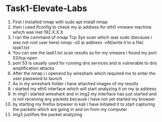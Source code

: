 # Task1-Elevate-Labs
1. First i installed nmap with sudo apt install nmap
2. then i used ifconfig to check my ip address for eth0 vmware machine which was inet 192.X.X.X
3. I ran the command of nmap Tcp Syn scan which was sudo (because i was not root user here) nmap -sS ip address -oN(write it to a file) task1.txt
4. You can see the task1.txt scan results as for my vmware i found my port 53/tcp open
5. port 53 is usually used for running dns services and is vulnerable to dns amplification attacks
6. After the nmap i i openend by wireshark which required me to enter the user password to launch
7. As in my wireshark folder i have attached images of my results
8. i started my eth0 interface which will start analyzing it on my ip address
9. In img1 i started wireshark and in img2 my interface has just started and is not receiving any packets because i have not yet started my browser
10. by starting my firefox browser in kali i have initiated it to start capturing the packets which are going in and on from my computer
11. img3 justifies the packet analyzing
    
